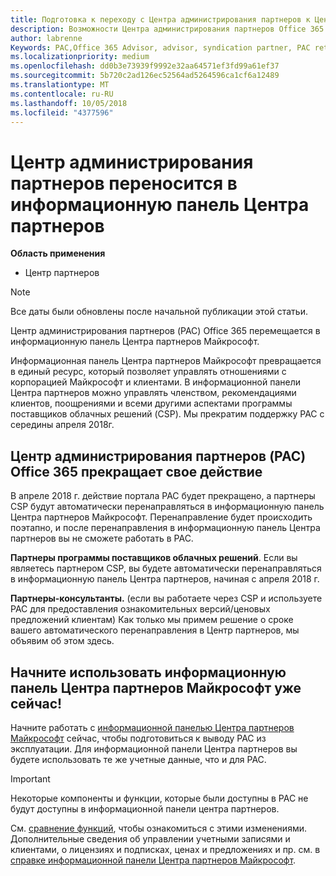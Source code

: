 ```yaml
---
title: Подготовка к переходу с Центра администрирования партнеров к Центру партнеров | Центр партнеров
description: Возможности Центра администрирования партнеров Office 365 переносятся в Центр партнеров.
author: labrenne
Keywords: PAC,Office 365 Advisor, advisor, syndication partner, PAC retire, PAC retiring
ms.localizationpriority: medium
ms.openlocfilehash: dd0b3e73939f9992e32aa64571ef3fd99a61ef37
ms.sourcegitcommit: 5b720c2ad126ec52564ad5264596ca1cf6a12489
ms.translationtype: MT
ms.contentlocale: ru-RU
ms.lasthandoff: 10/05/2018
ms.locfileid: "4377596"
---
```

# <a name="partner-admin-center-is-moving-to-the-partner-dashboard"></a>Центр администрирования партнеров переносится в информационную панель Центра партнеров

**Область применения**

-  Центр партнеров

> [!NOTE]  
>  Все даты были обновлены после начальной публикации этой статьи.

Центр администрирования партнеров (PAC) Office 365 перемещается в информационную панель Центра партнеров Майкрософт.

Информационная панель Центра партнеров Майкрософт превращается в единый ресурс, который позволяет управлять отношениями с корпорацией Майкрософт и клиентами. В информационной панели Центра партнеров можно управлять членством, рекомендациями клиентов, поощрениями и всеми другими аспектами программы поставщиков облачных решений (CSP). Мы прекратим поддержку PAC с середины апреля 2018г.

## <a name="the-office-365-partner-admin-center-pac-will-be-retired"></a>Центр администрирования партнеров (PAC) Office 365 прекращает свое действие

В апреле 2018 г. действие портала PAC будет прекращено, а партнеры CSP будут автоматически перенаправляться в информационную панель Центра партнеров Майкрософт. Перенаправление будет происходить поэтапно, и после перенаправления в информационную панель Центра партнеров вы не сможете работать в PAC. 

**Партнеры программы поставщиков облачных решений**. Если вы являетесь партнером CSP, вы будете автоматически перенаправляться в информационную панель Центра партнеров, начиная с апреля 2018 г. 

**Партнеры-консультанты.** (если вы работаете через CSP и используете PAC для предоставления ознакомительных версий/ценовых предложений клиентам) Как только мы примем решение о сроке вашего автоматического перенаправления в Центр партнеров, мы объявим об этом здесь. 


## <a name="start-using-the-microsoft-partner-dashboard-now"></a>Начните использовать информационную панель Центра партнеров Майкрософт уже сейчас!

Начните работать с [информационной панелью Центра партнеров Майкрософт](https://partnercenter.microsoft.com/) сейчас, чтобы подготовиться к выводу PAC из эксплуатации.  Для информационной панели Центра партнеров вы будете использовать те же учетные данные, что и для PAC. 

> [!IMPORTANT]  
> Некоторые компоненты и функции, которые были доступны в PAC не будут доступны в информационной панели центра партнеров.

 См. [сравнение функций](moving-from-pac-to-pc.md), чтобы ознакомиться с этими изменениями.  Дополнительные сведения об управлении учетными записями и клиентами, о лицензиях и подписках, ценах и предложениях и пр. см. в [справке информационной панели Центра партнеров Майкрософт](https://partnercenter.microsoft.com/partner/help).

 